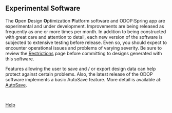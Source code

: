 ## Experimental Software

The **O**pen **D**esign **O**ptimization **P**latform software 
and ODOP:Spring app are experimental and under development. 
Improvements are being released as frequently as one or more times per month. 
In addition to being constructed with great care and attention to detail, 
each new version of 
the software is subjected to extensive testing before release. 
Even so, you should expect to encounter operational issues and problems of varying severity.
Be sure to review the [Restrictions](Legal/Restrictions.html) page before committing to designs generated with this software.

Features allowing the user to save and / or export design data can help protect against certain problems.
Also, the latest release of the ODOP software implements a basic AutoSave feature. 
More detail is available at: [AutoSave](/docs/Help/autoSave.html).

&nbsp;

[Help](/docs/About)
